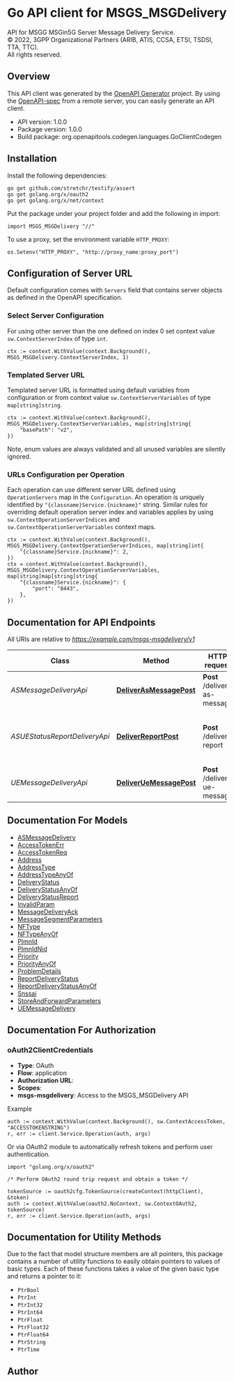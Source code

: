 # Go API client for MSGS_MSGDelivery

API for MSGG MSGin5G Server Message Delivery Service.  
© 2022, 3GPP Organizational Partners (ARIB, ATIS, CCSA, ETSI, TSDSI, TTA, TTC).  
All rights reserved.


## Overview
This API client was generated by the [OpenAPI Generator](https://openapi-generator.tech) project.  By using the [OpenAPI-spec](https://www.openapis.org/) from a remote server, you can easily generate an API client.

- API version: 1.0.0
- Package version: 1.0.0
- Build package: org.openapitools.codegen.languages.GoClientCodegen

## Installation

Install the following dependencies:

```shell
go get github.com/stretchr/testify/assert
go get golang.org/x/oauth2
go get golang.org/x/net/context
```

Put the package under your project folder and add the following in import:

```golang
import MSGS_MSGDelivery "//"
```

To use a proxy, set the environment variable `HTTP_PROXY`:

```golang
os.Setenv("HTTP_PROXY", "http://proxy_name:proxy_port")
```

## Configuration of Server URL

Default configuration comes with `Servers` field that contains server objects as defined in the OpenAPI specification.

### Select Server Configuration

For using other server than the one defined on index 0 set context value `sw.ContextServerIndex` of type `int`.

```golang
ctx := context.WithValue(context.Background(), MSGS_MSGDelivery.ContextServerIndex, 1)
```

### Templated Server URL

Templated server URL is formatted using default variables from configuration or from context value `sw.ContextServerVariables` of type `map[string]string`.

```golang
ctx := context.WithValue(context.Background(), MSGS_MSGDelivery.ContextServerVariables, map[string]string{
	"basePath": "v2",
})
```

Note, enum values are always validated and all unused variables are silently ignored.

### URLs Configuration per Operation

Each operation can use different server URL defined using `OperationServers` map in the `Configuration`.
An operation is uniquely identified by `"{classname}Service.{nickname}"` string.
Similar rules for overriding default operation server index and variables applies by using `sw.ContextOperationServerIndices` and `sw.ContextOperationServerVariables` context maps.

```golang
ctx := context.WithValue(context.Background(), MSGS_MSGDelivery.ContextOperationServerIndices, map[string]int{
	"{classname}Service.{nickname}": 2,
})
ctx = context.WithValue(context.Background(), MSGS_MSGDelivery.ContextOperationServerVariables, map[string]map[string]string{
	"{classname}Service.{nickname}": {
		"port": "8443",
	},
})
```

## Documentation for API Endpoints

All URIs are relative to *https://example.com/msgs-msgdelivery/v1*

Class | Method | HTTP request | Description
------------ | ------------- | ------------- | -------------
*ASMessageDeliveryApi* | [**DeliverAsMessagePost**](docs/ASMessageDeliveryApi.md#deliverasmessagepost) | **Post** /deliver-as-message | AS deliver message to MSGin5G Server
*ASUEStatusReportDeliveryApi* | [**DeliverReportPost**](docs/ASUEStatusReportDeliveryApi.md#deliverreportpost) | **Post** /deliver-report | AS or UE deliver status report to MSGin5G Server
*UEMessageDeliveryApi* | [**DeliverUeMessagePost**](docs/UEMessageDeliveryApi.md#deliveruemessagepost) | **Post** /deliver-ue-message | UE deliver message to MSGin5G Server


## Documentation For Models

 - [ASMessageDelivery](docs/ASMessageDelivery.md)
 - [AccessTokenErr](docs/AccessTokenErr.md)
 - [AccessTokenReq](docs/AccessTokenReq.md)
 - [Address](docs/Address.md)
 - [AddressType](docs/AddressType.md)
 - [AddressTypeAnyOf](docs/AddressTypeAnyOf.md)
 - [DeliveryStatus](docs/DeliveryStatus.md)
 - [DeliveryStatusAnyOf](docs/DeliveryStatusAnyOf.md)
 - [DeliveryStatusReport](docs/DeliveryStatusReport.md)
 - [InvalidParam](docs/InvalidParam.md)
 - [MessageDeliveryAck](docs/MessageDeliveryAck.md)
 - [MessageSegmentParameters](docs/MessageSegmentParameters.md)
 - [NFType](docs/NFType.md)
 - [NFTypeAnyOf](docs/NFTypeAnyOf.md)
 - [PlmnId](docs/PlmnId.md)
 - [PlmnIdNid](docs/PlmnIdNid.md)
 - [Priority](docs/Priority.md)
 - [PriorityAnyOf](docs/PriorityAnyOf.md)
 - [ProblemDetails](docs/ProblemDetails.md)
 - [ReportDeliveryStatus](docs/ReportDeliveryStatus.md)
 - [ReportDeliveryStatusAnyOf](docs/ReportDeliveryStatusAnyOf.md)
 - [Snssai](docs/Snssai.md)
 - [StoreAndForwardParameters](docs/StoreAndForwardParameters.md)
 - [UEMessageDelivery](docs/UEMessageDelivery.md)


## Documentation For Authorization



### oAuth2ClientCredentials


- **Type**: OAuth
- **Flow**: application
- **Authorization URL**: 
- **Scopes**: 
 - **msgs-msgdelivery**: Access to the MSGS_MSGDelivery API

Example

```golang
auth := context.WithValue(context.Background(), sw.ContextAccessToken, "ACCESSTOKENSTRING")
r, err := client.Service.Operation(auth, args)
```

Or via OAuth2 module to automatically refresh tokens and perform user authentication.

```golang
import "golang.org/x/oauth2"

/* Perform OAuth2 round trip request and obtain a token */

tokenSource := oauth2cfg.TokenSource(createContext(httpClient), &token)
auth := context.WithValue(oauth2.NoContext, sw.ContextOAuth2, tokenSource)
r, err := client.Service.Operation(auth, args)
```


## Documentation for Utility Methods

Due to the fact that model structure members are all pointers, this package contains
a number of utility functions to easily obtain pointers to values of basic types.
Each of these functions takes a value of the given basic type and returns a pointer to it:

* `PtrBool`
* `PtrInt`
* `PtrInt32`
* `PtrInt64`
* `PtrFloat`
* `PtrFloat32`
* `PtrFloat64`
* `PtrString`
* `PtrTime`

## Author



